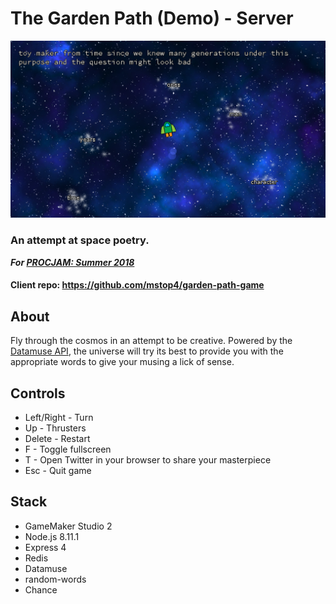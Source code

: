 # The Garden Path (Demo) - Server

!["Screenshot 1"](https://github.com/mstop4/garden-path-game/blob/master/screenshots/screen1.png?raw=true)

### An attempt at space poetry.

***For [PROCJAM: Summer 2018](https://itch.io/jam/procjam)***

#### Client repo: https://github.com/mstop4/garden-path-game

## About

Fly through the cosmos in an attempt to be creative. Powered by the [Datamuse API](https://www.datamuse.com/api/), the universe will try its best to provide you with the appropriate words to give your musing a lick of sense.

## Controls

* Left/Right - Turn
* Up - Thrusters
* Delete - Restart
* F - Toggle fullscreen
* T - Open Twitter in your browser to share your masterpiece
* Esc - Quit game

## Stack

* GameMaker Studio 2
* Node.js 8.11.1
* Express 4
* Redis
* Datamuse
* random-words
* Chance